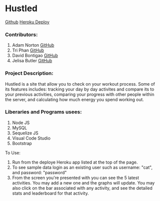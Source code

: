 # Hustled
[Github](https://github.com/adamnorton2024/Hustle) [Heroku Deploy](https://hustle-project.herokuapp.com/)

### Contributors:
1.  Adam Norton       [GitHub](https://github.com/adamnorton2024)
2.  Tri Phan          [GitHub](https://github.com/pminhtri11?tab=repositories)
3.  David Bontigao    [GitHub](https://github.com/BontigaoDavid)
4.  Jelisa Butler     [GitHub](https://github.com/butlerjelisa21)

### Project Description:
  Hustled is a site that allow you to check on your workout process. Some of its features includes: tracking your day by day activites and compare its to your previous activities, comparing your progress with other people within the server, and calculating how much energy you spend working out.

### Liberaries and Programs usees:
1.  Node JS
2.  MySQL
3.  Sequelize JS
4.  Visual Code Studio
5.  Bootstrap

To Use:
1. Run from the deploye Heroku app listed at the top of the page. 
2. To see sample data login as an existing user such as username: "cat", and password: "password"
3. From the screen you're presented with you can see the 5 latest activities.  You may add a new one and the graphs will update. You may also click on the bar associated with any activity, and see the detailed stats and leaderboard for that activity. 
